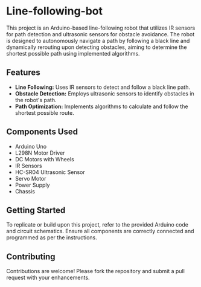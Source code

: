 # Line-following-bot

This project is an Arduino-based line-following robot that utilizes IR sensors for path detection and ultrasonic sensors for obstacle avoidance. The robot is designed to autonomously navigate a path by following a black line and dynamically rerouting upon detecting obstacles, aiming to determine the shortest possible path using implemented algorithms.

## Features

- **Line Following:** Uses IR sensors to detect and follow a black line path.
- **Obstacle Detection:** Employs ultrasonic sensors to identify obstacles in the robot's path.
- **Path Optimization:** Implements algorithms to calculate and follow the shortest possible route.

## Components Used

- Arduino Uno
- L298N Motor Driver
- DC Motors with Wheels
- IR Sensors
- HC-SR04 Ultrasonic Sensor
- Servo Motor
- Power Supply
- Chassis

## Getting Started

To replicate or build upon this project, refer to the provided Arduino code and circuit schematics. Ensure all components are correctly connected and programmed as per the instructions.

## Contributing

Contributions are welcome! Please fork the repository and submit a pull request with your enhancements.
